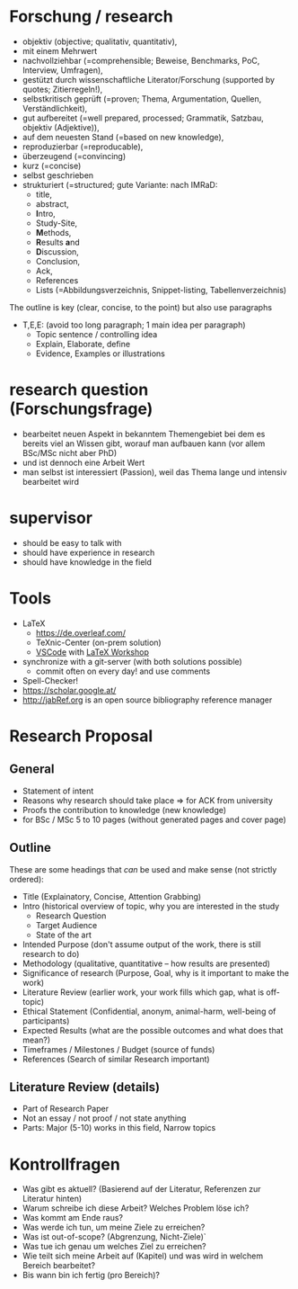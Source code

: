 # Forschung / research
- objektiv (objective; qualitativ, quantitativ),
- mit einem Mehrwert
- nachvollziehbar (=comprehensible; Beweise, Benchmarks, PoC, Interview, Umfragen),
- gestützt durch wissenschaftliche Literator/Forschung (supported by quotes; Zitierregeln!),
- selbstkritisch geprüft (=proven; Thema, Argumentation, Quellen, Verständlichkeit),
- gut aufbereitet (=well prepared, processed; Grammatik, Satzbau, objektiv (Adjektive)),
- auf dem neuesten Stand (=based on new knowledge),
- reproduzierbar (=reproducable),
- überzeugend (=convincing)
- kurz (=concise)
- selbst geschrieben
- strukturiert (=structured; gute Variante: nach IMRaD: 
  - title, 
  - abstract, 
  - **I**ntro, 
  - Study-Site, 
  - **M**ethods, 
  - **R**esults **a**nd 
  - **D**iscussion, 
  - Conclusion, 
  - Ack,
  - References
  - Lists (=Abbildungsverzeichnis, Snippet-listing, Tabellenverzeichnis)

The outline is key (clear, concise, to the point) but also use paragraphs
  -	T,E,E: (avoid too long paragraph; 1 main idea per paragraph)
    -	Topic sentence / controlling idea
    -	Explain, Elaborate, define
    -	Evidence, Examples or illustrations

# research question (Forschungsfrage)
-	bearbeitet neuen Aspekt in bekanntem Themengebiet bei dem es bereits viel an Wissen gibt, worauf man aufbauen kann (vor allem BSc/MSc nicht aber PhD)
- und ist dennoch eine Arbeit Wert
- man selbst ist interessiert (Passion), weil das Thema lange und intensiv bearbeitet wird

# supervisor
- should be easy to talk with
- should have experience in research
- should have knowledge in the field

# Tools
- LaTeX
  - https://de.overleaf.com/
  - TeXnic-Center (on-prem solution)
  - [VSCode](https://code.visualstudio.com/) with [LaTeX Workshop](https://marketplace.visualstudio.com/items?itemName=James-Yu.latex-workshop)
- synchronize with a git-server (with both solutions possible)
  - commit often on every day! and use comments
- Spell-Checker!
- https://scholar.google.at/
- http://jabRef.org is an open source bibliography reference manager
  
# Research Proposal
## General
- Statement of intent
-	Reasons why research should take place  => for ACK from university
  - Proofs the contribution to knowledge (new knowledge)
- for BSc / MSc 5 to 10 pages (without generated pages and cover page)

## Outline
These are some headings that _can_ be used and make sense (not strictly ordered):
- Title (Explainatory, Concise, Attention Grabbing)
- Intro (historical overview of topic, why you are interested in the study
  - Research Question
  - Target Audience
  - State of the art
- Intended Purpose (don't assume output of the work, there is still research to do) 
- Methodology (qualitative, quantitative – how results are presented)
- Significance of research (Purpose, Goal, why is it important to make the work)
- Literature Review (earlier work, your work fills which gap, what is off-topic)
- Ethical Statement (Confidential, anonym, animal-harm, well-being of participants)
- Expected Results (what are the possible outcomes and what does that mean?)
- Timeframes / Milestones / Budget (source of funds)
- References (Search of similar Research important)

## Literature Review (details)
- Part of Research Paper
-	Not an essay / not proof / not state anything
-	Parts: Major (5-10) works in this field, Narrow topics


# Kontrollfragen

- Was gibt es aktuell? (Basierend auf der Literatur, Referenzen zur Literatur hinten)
- Warum schreibe ich diese Arbeit? Welches Problem löse ich?
- Was kommt am Ende raus?
- Was werde ich tun, um meine Ziele zu erreichen?
- Was ist out-of-scope? (Abgrenzung, Nicht-Ziele)`
- Was tue ich genau um welches Ziel zu erreichen?
- Wie teilt sich meine Arbeit auf (Kapitel) und was wird in welchem Bereich bearbeitet?
- Bis wann bin ich fertig (pro Bereich)?

 
